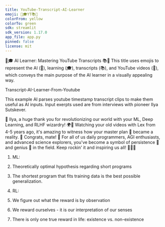 ```yaml
---
title: YouTube-Transcript-AI-Learner
emoji: 🤖🎓YT📚🎥
colorFrom: yellow
colorTo: green
sdk: streamlit
sdk_version: 1.17.0
app_file: app.py
pinned: false
license: mit
---
```


🤖🎓 AI Learner: Mastering YouTube Transcripts 📚🎥
This title uses emojis to represent the AI (🤖), learning (🎓), transcripts (📚), and YouTube videos (🎥), which conveys the main purpose of the AI learner in a visually appealing way.


Transcript-AI-Learner-From-Youtube

This example AI parses youtube timestamp transcript clips to make them useful as AI inputs.  Input exerpts used are from interviews with pioneer Ilya Sutskever.

🌟 Ilya, a huge thank you for revolutionizing our world with your ML, Deep Learning, and RLHF wizardry! 🌍🤖 Watching your old videos with Lex from 4-5 years ago, it's amazing to witness how your master plan 📝 became a reality. 🎉 Congrats, mate! 🥳 For all of us daily programmers, AGI enthusiasts, and advanced science explorers, you've become a symbol of persistence 💪 and genius 🧠 in the field. Keep rockin' it and inspiring us all! 🎸🚀😁


1. ML:
2. Theoretically optimal hypothesis regarding short programs
3. The shortest program that fits training data is the best possible generalization.

1. RL:
2. We figure out what the reward is by observation
3. We reward ourselves - it is our interpretation of our senses
4. There is only one true reward in life: existence vs. non-existence